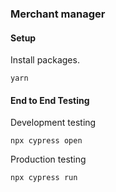 ### Merchant manager

#### Setup

Install packages.

```
yarn
```

#### End to End Testing

Development testing

```
npx cypress open
```

Production testing

```
npx cypress run
```
